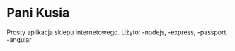 # Pani Kusia
Prosty aplikacja sklepu internetowego.
Użyto:
  -nodejs,
  -express,
  -passport,
  -angular

